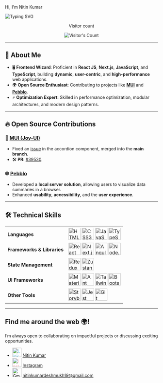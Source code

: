 

<div align="left">
 <p>Hi, I'm Nitin Kumar</p>
  <img src="https://readme-typing-svg.herokuapp.com?font=Montserrat+Code&weight=500&size=24&duration=4000&pause=500&color=6e6e73&center=true&vCenter=true&width=435&lines=Software+Engineer;Frontend+Engineer;" alt="Typing SVG" />
</div>

<div align="center"> 
  <p>Visitor count</p>
  <img src="https://profile-counter.glitch.me/KumarNitin19/count.svg" alt="Visitor's Count" />
</div>


---

## 🌟 **About Me**  

- 🖥️ **Frontend Wizard**: Proficient in **React JS**, **Next.js**, **JavaScript**, and **TypeScript**, building **dynamic**, **user-centric**, and **high-performance** web applications.  
- 🌍 **Open Source Enthusiast**: Contributing to projects like [**MUI**](https://github.com/mui/material-ui) and [**Pebblo**](https://github.com/daxa-ai/pebblo).  
- ⚡ **Optimization Expert**: Skilled in performance optimization, modular architectures, and modern design patterns.  

---

## 🔥 **Open Source Contributions**  

### 🎨 [**MUI (Joy-UI)**](https://github.com/mui/material-ui)  
- Fixed an [issue](https://github.com/mui/material-ui/issues/39530) in the accordion component, merged into the **main branch**.  
- 🛠️ **PR**: [#39530](https://github.com/mui/material-ui/issues/39530).  

### 🌐 [**Pebblo**](https://github.com/daxa-ai/pebblo)  
- Developed a **local server solution**, allowing users to visualize data summaries in a browser.  
- Enhanced **usability**, **accessibility**, and the **user experience**.  

---

## 🛠️ **Technical Skills**  

<table>
<tr>
  <td><b>Languages</b></td>
  <td>
    <img src="https://cdn.jsdelivr.net/gh/devicons/devicon/icons/html5/html5-original.svg" title="HTML5" width="40" height="40" style="filter: grayscale(100%);" /> 
    <img src="https://cdn.jsdelivr.net/gh/devicons/devicon/icons/css3/css3-original.svg" title="CSS3" width="40" height="40" style="filter: grayscale(100%);" />
    <img src="https://cdn.jsdelivr.net/gh/devicons/devicon/icons/javascript/javascript-original.svg" title="JavaScript" width="40" height="40" style="filter: grayscale(100%);" />
    <img src="https://cdn.jsdelivr.net/gh/devicons/devicon/icons/typescript/typescript-original.svg" title="TypeScript" width="40" height="40" style="filter: grayscale(100%);" />
  </td>
</tr>
<tr>
  <td><b>Frameworks & Libraries</b></td>
  <td>
    <img src="https://cdn.jsdelivr.net/gh/devicons/devicon/icons/react/react-original.svg" title="React" width="40" height="40" style="filter: grayscale(100%);" /> 
    <img src="https://cdn.jsdelivr.net/gh/devicons/devicon/icons/nextjs/nextjs-original.svg" title="Next.js" width="40" height="40" style="filter: grayscale(100%);" />
    <img src="https://cdn.jsdelivr.net/gh/devicons/devicon/icons/angularjs/angularjs-original.svg" title="Angular" width="40" height="40" style="filter: grayscale(100%);" />
    <img src="https://cdn.jsdelivr.net/gh/devicons/devicon/icons/nodejs/nodejs-original.svg" title="Node.js" width="40" height="40" style="filter: grayscale(100%);" />
  </td>
</tr>
<tr>
  <td><b>State Management</b></td>
  <td>
    <img src="https://cdn.jsdelivr.net/gh/devicons/devicon/icons/redux/redux-original.svg" title="Redux" width="40" height="40" style="filter: grayscale(100%);" /> 
    <img src="https://repository-images.githubusercontent.com/180328715/fca49300-e7f1-11ea-9f51-cfd949b31560" title="Zustand" width="40" height="40" style="filter: grayscale(100%);" />
  </td>
</tr>
<tr>
  <td><b>UI Frameworks</b></td>
  <td>
    <img src="https://cdn.jsdelivr.net/gh/devicons/devicon/icons/materialui/materialui-original.svg" title="Material-UI" width="40" height="40" style="filter: grayscale(100%);" />
    <img src="https://cdn.jsdelivr.net/gh/devicons/devicon/icons/antdesign/antdesign-original.svg" title="Ant Design" width="40" height="40" style="filter: grayscale(100%);" />
    <img src="https://cdn.jsdelivr.net/gh/devicons/devicon/icons/tailwindcss/tailwindcss-original.svg" title="Tailwind CSS" width="40" height="40" style="filter: grayscale(100%);" />
    <img src="https://cdn.jsdelivr.net/gh/devicons/devicon/icons/bootstrap/bootstrap-original.svg" title="Bootstrap" width="40" height="40" style="filter: grayscale(100%);" />
  </td>
</tr>
<tr>
  <td><b>Other Tools</b></td>
  <td>
    <img src="https://cdn.jsdelivr.net/gh/devicons/devicon/icons/storybook/storybook-original.svg" title="Storybook" width="40" height="40" style="filter: grayscale(100%);" /> 
    <img src="https://cdn.jsdelivr.net/gh/devicons/devicon/icons/jest/jest-plain.svg" title="Jest" width="40" height="40" style="filter: grayscale(100%);" /> 
    <img src="https://cdn.jsdelivr.net/gh/devicons/devicon/icons/git/git-original.svg" title="Git" width="40" height="40" style="filter: grayscale(100%);" /> 
  </td>
</tr>
</table>

---

## Find me around the web 🌍!  
I’m always open to collaborating on impactful projects or discussing exciting opportunities.  
- <a href="https://www.linkedin.com/in/nitin-kumar-343b741ab/" style="color: #87CEEB;"><img src="https://img.icons8.com/fluency/48/linkedin.png" title="LinkedIn" width="30" height="30" /></a> [Nitin Kumar](https://www.linkedin.com/in/nitin-kumar-343b741ab/)  
- <a href="https://www.instagram.com/" style="color: #FFB6C1;"><img src="https://img.icons8.com/fluency/48/instagram-new.png" title="Instagram" width="30" height="30" /></a> [Instagram](https://www.instagram.com/)  
- <a><img src="https://img.icons8.com/fluency/48/gmail-new.png" alt="Gmail" title="Gmail" width="30" height="30" /></a>
 [nitinkumardeshmukh19@gmail.com](mailto:nitinkumardeshmukh19@gmail.com)
